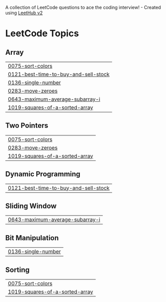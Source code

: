 A collection of LeetCode questions to ace the coding interview! - Created using [LeetHub v2](https://github.com/arunbhardwaj/LeetHub-2.0)
<!---LeetCode Topics Start-->
# LeetCode Topics
## Array
|  |
| ------- |
| [0075-sort-colors](https://github.com/selam1630/leetcode2/tree/master/0075-sort-colors) |
| [0121-best-time-to-buy-and-sell-stock](https://github.com/selam1630/leetcode2/tree/master/0121-best-time-to-buy-and-sell-stock) |
| [0136-single-number](https://github.com/selam1630/leetcode2/tree/master/0136-single-number) |
| [0283-move-zeroes](https://github.com/selam1630/leetcode2/tree/master/0283-move-zeroes) |
| [0643-maximum-average-subarray-i](https://github.com/selam1630/leetcode2/tree/master/0643-maximum-average-subarray-i) |
| [1019-squares-of-a-sorted-array](https://github.com/selam1630/leetcode2/tree/master/1019-squares-of-a-sorted-array) |
## Two Pointers
|  |
| ------- |
| [0075-sort-colors](https://github.com/selam1630/leetcode2/tree/master/0075-sort-colors) |
| [0283-move-zeroes](https://github.com/selam1630/leetcode2/tree/master/0283-move-zeroes) |
| [1019-squares-of-a-sorted-array](https://github.com/selam1630/leetcode2/tree/master/1019-squares-of-a-sorted-array) |
## Dynamic Programming
|  |
| ------- |
| [0121-best-time-to-buy-and-sell-stock](https://github.com/selam1630/leetcode2/tree/master/0121-best-time-to-buy-and-sell-stock) |
## Sliding Window
|  |
| ------- |
| [0643-maximum-average-subarray-i](https://github.com/selam1630/leetcode2/tree/master/0643-maximum-average-subarray-i) |
## Bit Manipulation
|  |
| ------- |
| [0136-single-number](https://github.com/selam1630/leetcode2/tree/master/0136-single-number) |
## Sorting
|  |
| ------- |
| [0075-sort-colors](https://github.com/selam1630/leetcode2/tree/master/0075-sort-colors) |
| [1019-squares-of-a-sorted-array](https://github.com/selam1630/leetcode2/tree/master/1019-squares-of-a-sorted-array) |
<!---LeetCode Topics End-->
